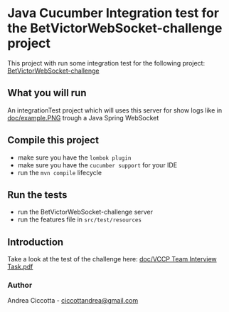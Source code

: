# Java Cucumber Integration test for the BetVictorWebSocket-challenge project

This project with run some integration test for the following project:
[BetVictorWebSocket-challenge](https://github.com/cicco94/BetVictorWebSocket-challenge)

## What you will run
An integrationTest project which will uses this server for show logs like in [doc/example.PNG](https://github.com/cicco94/betVictorWebSocket-challenge/blob/master/doc/example.PNG) trough a Java Spring WebSocket

## Compile this project
- make sure you have the `lombok plugin`
- make sure you have the `cucumber support` for your IDE
- run the `mvn compile` lifecycle

## Run the tests
- run the BetVictorWebSocket-challenge server
- run the features file in `src/test/resources`

## Introduction
Take a look at the test of the challenge here: [doc/VCCP Team Interview Task.pdf](https://github.com/cicco94/BetVictorWebSocket-challenge/blob/master/doc/VCCP%20Team%20Interview%20Task.pdf)

### Author
Andrea Ciccotta - ciccottandrea@gmail.com